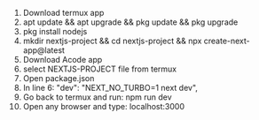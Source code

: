 1. Download termux app
2. apt update && apt upgrade && pkg update && pkg upgrade
3. pkg install nodejs
4. mkdir nextjs-project && cd nextjs-project && npx create-next-app@latest
5. Download Acode app
6. select NEXTJS-PROJECT file from termux
7. Open package.json
8. In line 6: "dev": "NEXT_NO_TURBO=1 next dev",
9. Go back to termux and run: npm run dev
10. Open any browser and type: localhost:3000
